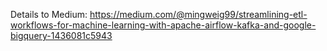 Details to Medium:
https://medium.com/@mingweig99/streamlining-etl-workflows-for-machine-learning-with-apache-airflow-kafka-and-google-bigquery-1436081c5943
